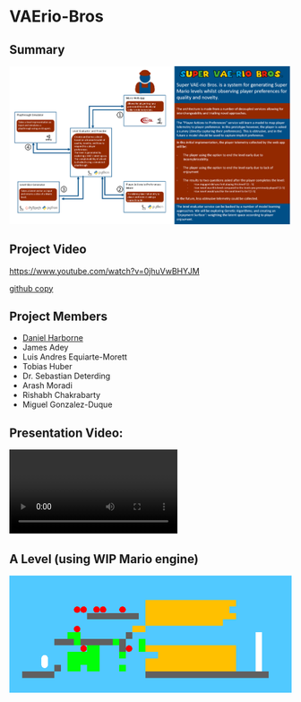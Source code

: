 # VAErio-Bros

## Summary
![VAErio Bros System Architecture](documentation/system_architecture.png)


## Project Video
https://www.youtube.com/watch?v=0jhuVwBHYJM

[github copy](https://github.com/gameaischool2021members/vaerio-bros/blob/main/documentation/vaerio-bros-video.mkv)


## Project Members
- [Daniel Harborne](https://www.linkedin.com/in/daniel-harborne/)
- James Adey
- Luis Andres Equiarte-Morett
- Tobias Huber
- Dr. Sebastian Deterding
- Arash Moradi
- Rishabh Chakrabarty
- Miguel Gonzalez-Duque

## Presentation Video: 

![VAErio_Bros_Presentation](documentation/vaerio-bros-video.mkv)


## A Level (using WIP Mario engine)
![VAErio Bros Visualised Level](documentation/vaerio.png)
